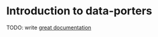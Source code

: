 # Introduction to data-porters

TODO: write [great documentation](http://jacobian.org/writing/great-documentation/what-to-write/)
